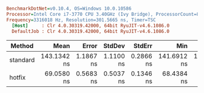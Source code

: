 ``` ini

BenchmarkDotNet=v0.10.4, OS=Windows 10.0.10586
Processor=Intel Core i7-3770 CPU 3.40GHz (Ivy Bridge), ProcessorCount=8
Frequency=3316018 Hz, Resolution=301.5665 ns, Timer=TSC
  [Host]     : Clr 4.0.30319.42000, 64bit RyuJIT-v4.6.1086.0
  DefaultJob : Clr 4.0.30319.42000, 64bit RyuJIT-v4.6.1086.0


```
 |   Method |        Mean |     Error |    StdDev |    StdErr |         Min |          Q1 |      Median |          Q3 |         Max |        Op/s | Scaled | ScaledSD |  Gen 0 | Allocated |
 |--------- |------------:|----------:|----------:|----------:|------------:|------------:|------------:|------------:|------------:|------------:|-------:|---------:|-------:|----------:|
 | standard | 143.1342 ns | 1.1867 ns | 1.1100 ns | 0.2866 ns | 141.6912 ns | 142.3200 ns | 142.7282 ns | 144.3025 ns | 145.1383 ns |  6986448.58 |   1.00 |     0.00 | 0.0120 |   0.06 kB |
 |   hotfix |  69.0580 ns | 0.5683 ns | 0.5037 ns | 0.1346 ns |  68.4384 ns |  68.6617 ns |  68.9773 ns |  69.1991 ns |  70.0921 ns | 14480577.48 |   0.48 |     0.00 |      - |      0 kB |
